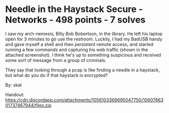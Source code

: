 # Needle in the Haystack Secure - Networks - 498 points - 7 solves
I saw my arch-nemesis, Billy Bob Bobertson, in the library. He left his laptop open for 3 minutes to go use the restroom. Luckily, I had my BadUSB handy and gave myself a shell and then persistent remote access, and started running a few commands and capturing his web traffic (shown in the attached screenshot). I think he's up to something suspicious and received some sort of message from a group of criminals.

They say that looking through a pcap is like finding a needle in a haystack, but what do you do if that haystack is encrypted?

By: skat

Handout: https://cdn.discordapp.com/attachments/1056103369695047750/1060766301737467944/files.zip
